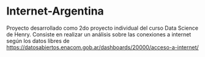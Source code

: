 # Internet-Argentina
Proyecto desarrollado como 2do proyecto individual del curso Data Science de Henry. Consiste en realizar un análisis sobre las conexiones a internet según los datos libres de https://datosabiertos.enacom.gob.ar/dashboards/20000/acceso-a-internet/ 
